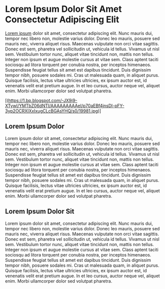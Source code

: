 # Lorem Ipsum Dolor Sit Amet Consectetur Adipiscing Elit

[Lorem ipsum](https://www.mixxerly.com) dolor sit amet, consectetur adipiscing elit. Nunc mauris dui, tempor nec libero non, molestie varius dolor. Donec leo mauris, posuere sed mauris nec, viverra aliquet risus. Maecenas vulputate non orci vitae sagittis. Donec est sem, pharetra vel sollicitudin ut, vehicula id tellus. Vivamus ut nisl sem. Vestibulum tortor nunc, aliquet vitae tincidunt non, mattis non tellus. Integer non ipsum et augue molestie cursus at vitae sem. Class aptent taciti sociosqu ad litora torquent per conubia nostra, per inceptos himenaeos. Suspendisse feugiat tellus sit amet est dapibus tincidunt. Duis dignissim tempor nibh, posuere sodales mi. Cras ut malesuada quam, in aliquet purus. Quisque facilisis, lectus vitae ultricies ultricies, ex ipsum auctor est, id venenatis velit erat pretium augue. In et leo cursus, auctor neque vel, aliquet enim. Morbi ullamcorper dolor sed volutpat pharetra.

[(https://1.bp.blogspot.com/-JX9j9-XTywI/YMTbZ06dNTI/AAAAAAAAAeI/p70aEBf4jnsDl-pFY-3yp2OCRXIXxIxugCLcBGAsYHQ/s0/19981.jpg)]

## Lorem Ipsum Dolor

Lorem ipsum dolor sit amet, consectetur adipiscing elit. Nunc mauris dui, tempor nec libero non, molestie varius dolor. Donec leo mauris, posuere sed mauris nec, viverra aliquet risus. Maecenas vulputate non orci vitae sagittis. Donec est sem, pharetra vel sollicitudin ut, vehicula id tellus. Vivamus ut nisl sem. Vestibulum tortor nunc, aliquet vitae tincidunt non, mattis non tellus. Integer non ipsum et augue molestie cursus at vitae sem. Class aptent taciti sociosqu ad litora torquent per conubia nostra, per inceptos himenaeos. Suspendisse feugiat tellus sit amet est dapibus tincidunt. Duis dignissim tempor nibh, posuere sodales mi. Cras ut malesuada quam, in aliquet purus. Quisque facilisis, lectus vitae ultricies ultricies, ex ipsum auctor est, id venenatis velit erat pretium augue. In et leo cursus, auctor neque vel, aliquet enim. Morbi ullamcorper dolor sed volutpat pharetra.

## Lorem Ipsum Dolor Sit

Lorem ipsum dolor sit amet, consectetur adipiscing elit. Nunc mauris dui, tempor nec libero non, molestie varius dolor. Donec leo mauris, posuere sed mauris nec, viverra aliquet risus. Maecenas vulputate non orci vitae sagittis. Donec est sem, pharetra vel sollicitudin ut, vehicula id tellus. Vivamus ut nisl sem. Vestibulum tortor nunc, aliquet vitae tincidunt non, mattis non tellus. Integer non ipsum et augue molestie cursus at vitae sem. Class aptent taciti sociosqu ad litora torquent per conubia nostra, per inceptos himenaeos. Suspendisse feugiat tellus sit amet est dapibus tincidunt. Duis dignissim tempor nibh, posuere sodales mi. Cras ut malesuada quam, in aliquet purus. Quisque facilisis, lectus vitae ultricies ultricies, ex ipsum auctor est, id venenatis velit erat pretium augue. In et leo cursus, auctor neque vel, aliquet enim. Morbi ullamcorper dolor sed volutpat pharetra.
